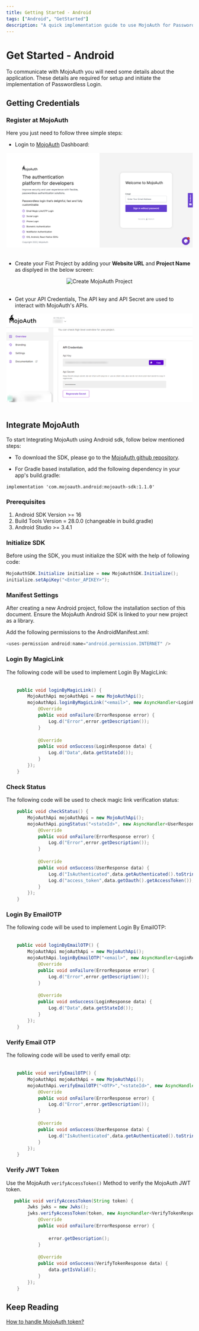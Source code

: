 ```yaml
---
title: Getting Started - Android
tags: ["Android", "GetStarted"]
description: "A quick implementation guide to use MojoAuth for Passwordless using Android."
---
```


# Get Started - Android

To communicate with MojoAuth you will need some details about the application. These details are required for setup and initiate the implementation of Passwordless Login.

## Getting Credentials

### Register at MojoAuth

Here you just need to follow three simple steps:

- Login to [MojoAuth](https://mojoauth.com/signin) Dashboard:

<div style="text-align:center">
  <img src="../../assets/common-images/login.png" alt="MojoAuth" />
</div>
<br/>

- Create your Fist Project by adding your **Website URL** and **Project Name** as displyed in the below screen:

<div style="text-align:center">
  <img src="../../assets/common-images/project.png" alt="Create MojoAuth Project" />
</div>
<br/>

- Get your API Credentials, The API key and API Secret are used to interact with MojoAuth's APIs.

<div style="text-align:center">
  <img src="../../assets/common-images/dashboard.png" alt="MojoAuth Dashboad" />
</div>
<br/>

## Integrate MojoAuth

To start Integrating MojoAuth using Android sdk, follow below mentioned steps:

- To download the SDK, please go to the [MojoAuth github repository](https://github.com/MojoAuth/android-sdk).

- For Gradle based installation, add the following dependency in your app's build.gradle:

```
implementation 'com.mojoauth.android:mojoauth-sdk:1.1.0'
```

### Prerequisites

1.  Android SDK Version >= 16
2.  Build Tools Version = 28.0.0 (changeable in build.gradle)
3.  Android Studio >= 3.4.1

### Initialize SDK

Before using the SDK, you must initialize the SDK with the help of following code:

```java
MojoAuthSDK.Initialize initialize = new MojoAuthSDK.Initialize();
initialize.setApiKey("<Enter_APIKEY>");
```

### Manifest Settings

After creating a new Android project, follow the installation section of this document. Ensure the MojoAuth Android SDK is linked to your new project as a library.

Add the following permissions to the AndroidManifest.xml:

```java
<uses-permission android:name="android.permission.INTERNET" />

```

### Login By MagicLink

The following code will be used to implement Login By MagicLink:<br><br>

```java
    public void loginByMagicLink() {
        MojoAuthApi mojoAuthApi = new MojoAuthApi();
        mojoAuthApi.loginByMagicLink("<email>", new AsyncHandler<LoginResponse>() {
            @Override
            public void onFailure(ErrorResponse error) {
                Log.d("Error",error.getDescription());
            }

            @Override
            public void onSuccess(LoginResponse data) {
                Log.d("Data",data.getStateId());
            }
        });
    }
```

### Check Status

The following code will be used to check magic link verification status:

```java
    public void checkStatus() {
        MojoAuthApi mojoAuthApi = new MojoAuthApi();
        mojoAuthApi.pingStatus("<stateId>", new AsyncHandler<UserResponse>() {
            @Override
            public void onFailure(ErrorResponse error) {
                Log.d("Error",error.getDescription());
            }

            @Override
            public void onSuccess(UserResponse data) {
                Log.d("IsAuthenticated",data.getAuthenticated().toString());
                Log.d("access_token",data.getOauth().getAccessToken());
            }
        });
    }
```

### Login By EmailOTP

The following code will be used to implement Login By EmailOTP:<br><br>

```java
    public void loginByEmailOTP() {
        MojoAuthApi mojoAuthApi = new MojoAuthApi();
        mojoAuthApi.loginByEmailOTP("<email>", new AsyncHandler<LoginResponse>() {
            @Override
            public void onFailure(ErrorResponse error) {
                Log.d("Error",error.getDescription());
            }

            @Override
            public void onSuccess(LoginResponse data) {
                Log.d("Data",data.getStateId());
            }
        });
    }
```

### Verify Email OTP

The following code will be used to verify email otp:<br><br>

```java
    public void verifyEmailOTP() {
        MojoAuthApi mojoAuthApi = new MojoAuthApi();
        mojoAuthApi.verifyEmailOTP("<OTP>","<stateId>", new AsyncHandler<UserResponse>() {
            @Override
            public void onFailure(ErrorResponse error) {
                Log.d("Error",error.getDescription());
            }

            @Override
            public void onSuccess(UserResponse data) {
                Log.d("IsAuthenticated",data.getAuthenticated().toString());
            }
        });
    }

```

### Verify JWT Token

Use the MojoAuth `verifyAccessToken()` Method to verify the MojoAuth JWT token.

```java
   public void verifyAccessToken(String token) {
        Jwks jwks = new Jwks();
        jwks.verifyAccessToken(token, new AsyncHandler<VerifyTokenResponse>() {
            @Override
            public void onFailure(ErrorResponse error) {

                error.getDescription();
            }

            @Override
            public void onSuccess(VerifyTokenResponse data) {
                data.getIsValid();
            }
        });
    }

```

## Keep Reading

[How to handle MojoAuth token?](/howto/handle-jwt-token/)

